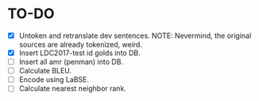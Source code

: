 # TO-DO

- [x] Untoken and retranslate dev sentences.
  NOTE: Nevermind, the original sources are already tokenized, weird.
- [x] Insert LDC2017-test id golds into DB.
- [ ] Insert all amr (penman) into DB.
- [ ] Calculate BLEU.
- [ ] Encode using LaBSE.
- [ ] Calculate nearest neighbor rank.
